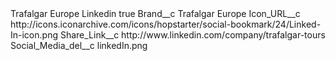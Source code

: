 <?xml version="1.0" encoding="UTF-8"?>
<CustomMetadata xmlns="http://soap.sforce.com/2006/04/metadata" xmlns:xsi="http://www.w3.org/2001/XMLSchema-instance" xmlns:xsd="http://www.w3.org/2001/XMLSchema">
    <label>Trafalgar Europe Linkedin</label>
    <protected>true</protected>
    <values>
        <field>Brand__c</field>
        <value xsi:type="xsd:string">Trafalgar Europe</value>
    </values>
    <values>
        <field>Icon_URL__c</field>
        <value xsi:type="xsd:string">http://icons.iconarchive.com/icons/hopstarter/social-bookmark/24/Linked-In-icon.png</value>
    </values>
    <values>
        <field>Share_Link__c</field>
        <value xsi:type="xsd:string">http://www.linkedin.com/company/trafalgar-tours</value>
    </values>
    <values>
        <field>Social_Media_del__c</field>
        <value xsi:type="xsd:string">linkedIn.png</value>
    </values>
</CustomMetadata>
